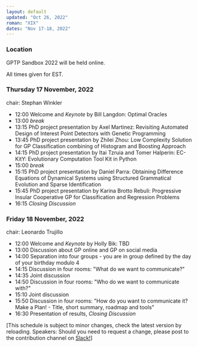 ```yaml
---
layout: default
updated: "Oct 26, 2022"
roman: "XIX"
dates: "Nov 17-18, 2022"
---
```


### Location
GPTP Sandbox 2022 will be held online.

All times given for EST.

### Thursday 17 November, 2022

chair: Stephan Winkler

- 12:00 Welcome and _Keynote_ by Bill Langdon: Optimal Oracles
- 13:00 _break_
- 13:15 PhD project presentation by Axel Martinez: Revisiting Automated Design of Interest Point Detectors with Genetic Programming
- 13:45 PhD project presentation by Zhilei Zhou: Low Complexity Solution for GP Classification combining of Histogram and Boosting Approach
- 14:15 PhD project presentation by Itai Tzruia and Tomer Halperin: EC-KitY: Evolutionary Computation Tool Kit in Python
- 15:00 _break_
- 15:15 PhD project presentation by Daniel Parra: Obtaining Difference Equations of Dynamical Systems using Structured Grammatical Evolution and Sparse Identification
- 15:45 PhD project presentation by Karina Brotto Rebuli: Progressive Insular Cooperative GP for Classification and Regression Problems
- 16:15 _Closing Discussion_

### Friday 18 November, 2022

chair: Leonardo Trujillo

- 12:00 Welcome and _Keynote_ by Holly Bik: TBD
- 13:00 Discussion about GP online and GP on social media
- 14:00 Separation into four groups - you are in group defined by the day of your birthday modulo 4
- 14:15 Discussion in four rooms: "What do we want to communicate?"
- 14:35 Joint discussion
- 14:50 Discussion in four rooms: "Who do we want to communicate with?"
- 15:10 Joint discussion
- 15:50 Discussion in four rooms: "How do you want to communicate it? Make a Plan! - Title, short summary, roadmap and tools"
- 16:30 Presentation of results, _Closing Discussion_

[This schedule is subject to minor changes, check the latest version by reloading. Speakers: Should you need to request a change, please post to the contribution channel on [Slack!](https://gptp-workshops.slack.com)]

